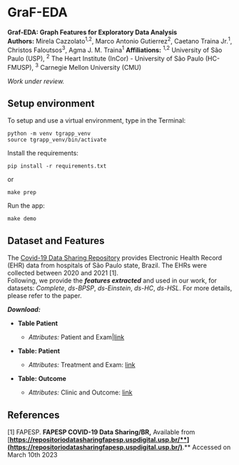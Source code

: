  # GraF-EDA

**Graf-EDA: Graph Features for Exploratory Data Analysis**  
**Authors:** Mirela Cazzolato<sup>1,2</sup>, Marco Antonio Gutierrez<sup>2</sup>, Caetano Traina Jr.<sup>1</sup>, Christos Faloutsos<sup>3</sup>, Agma J. M. Traina<sup>1</sup>
**Affiliations:**  <sup>1,2</sup> University of São Paulo (USP), <sup>2</sup> The Heart Institute (InCor) - University of São Paulo (HC-FMUSP), <sup>3</sup> Carnegie Mellon University (CMU)
   
*Work under review.*

## Setup environment

To setup and use a virtual environment, type in the Terminal:

```
python -m venv tgrapp_venv  
source tgrapp_venv/bin/activate  
```

Install the requirements:

    pip install -r requirements.txt
 or

    make prep

Run the app:

    make demo


## Dataset  and Features
  
The [Covid-19 Data Sharing Repository]([https://repositoriodatasharingfapesp.uspdigital.usp.br/](https://repositoriodatasharingfapesp.uspdigital.usp.br/)) provides Electronic Health Record (EHR) data from hospitals of São Paulo state, Brazil. The EHRs were collected between 2020 and 2021 [1].  
Following, we provide the ***features extracted*** and used in our work, for datasets: *Complete*, *ds-BPSP*,  *ds-Einstein*, *ds-HC*, *ds-HSL*. For more details, please refer to the paper.


***Download:***

- **Table Patient**
	- *Attributes:* Patient and Exam|[link](https://drive.google.com/drive/folders/1y2_SDW1AkUwVg64omU6isbVBOc2TSUT8?usp=sharing)  
 - **Table: Patient** 
	- *Attributes:* Treatment and Exam: [link](https://drive.google.com/drive/folders/1ocjN148UsoFUJejChgAK_BjQ_9YIbABe?usp=sharing)   

 - **Table: Outcome**
	- *Attributes:* Clinic and Outcome: [link](https://drive.google.com/drive/folders/15Zy1QSMnutFdrgnCp7EOBn25hNYvikWB?usp=sharing)   
  
## References

[1] FAPESP.  **FAPESP COVID-19 Data Sharing/BR,** Available from [**https://repositoriodatasharingfapesp.uspdigital.usp.br/**](https://repositoriodatasharingfapesp.uspdigital.usp.br/)**.** Accessed on March 10th 2023
